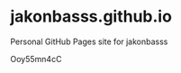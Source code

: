 # jakonbasss.github.io
Personal GitHub Pages site for jakonbasss

































Ooy55mn4cC
